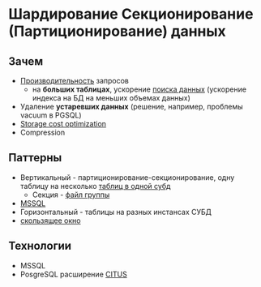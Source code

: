 # Шардирование Секционирование (Партиционирование) данных

## Зачем

- [Производительность](../../ability/performance.md) запросов
  - на __больших таблицах__, ускорение [поиска данных](https://severalnines.com/blog/guide-partitioning-data-postgresql/) (ускорение индекса на БД на меньших объемах данных)
- Удаление __устаревших данных__ (решение, например, проблемы vacuum в PGSQL)
- [Storage cost optimization](https://www.citusdata.com/blog/2023/08/04/understanding-partitioning-and-sharding-in-postgres-and-citus/)
- Compression

## Паттерны

- Вертикальный - партиционирование-секционирование, одну таблицу на несколько [таблиц в одной субд](https://technet.microsoft.com/library/Cc966380)
  - Секция - [файл группы](http://sqlcom.ru/partition/partition-and-high-availability/)
- [MSSQL](https://docs.microsoft.com/ru-ru/sql/relational-databases/partitions/partitioned-tables-and-indexes)
- Горизонтальный - таблицы на разных инстансах СУБД
- [скользящее окно](http://www.sql.ru/articles/mssql/2005/073102partitionedtablesandindexes.shtml)

## Технологии

- MSSQL
- PosgreSQL расширение [CITUS](../../../technology/db/postgresql.citus.md)  